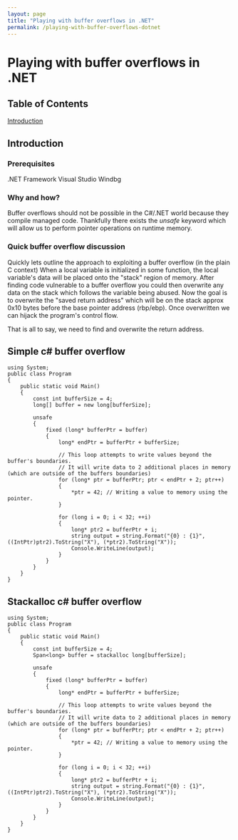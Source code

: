 ```yaml
---
layout: page
title: "Playing with buffer overflows in .NET"
permalink: /playing-with-buffer-overflows-dotnet
---
```

# Playing with buffer overflows in .NET
## Table of Contents
[Introduction](#Introduction)

## Introduction
### Prerequisites
.NET Framework
Visual Studio
Windbg

### Why and how?
Buffer overflows should not be possible in the C#/.NET world because they compile managed code. Thankfully there exists the *unsafe* keyword which will allow us to perform pointer operations on runtime memory.


### Quick buffer overflow discussion
Quickly lets outline the approach to exploiting a buffer overflow (in the plain C context)
When a local variable is initialized in some function, the local variable's data will be placed onto the "stack" region of memory.
After finding code vulnerable to a buffer overflow you could then overwrite any data on the stack which follows the variable being abused.
Now the goal is to overwrite the "saved return address" which will be on the stack approx 0x10 bytes before the base pointer address (rbp/ebp). Once overwritten we can hijack the program's control flow.

That is all to say, we need to find and overwrite the return address.

## Simple c# buffer overflow
```
using System;
public class Program
{
    public static void Main()
    {
        const int bufferSize = 4;
        long[] buffer = new long[bufferSize];

        unsafe
        {
            fixed (long* bufferPtr = buffer)
            {
                long* endPtr = bufferPtr + bufferSize;

                // This loop attempts to write values beyond the buffer's boundaries.
                // It will write data to 2 additional places in memory (which are outside of the buffers boundaries)
                for (long* ptr = bufferPtr; ptr < endPtr + 2; ptr++)
                {
                    *ptr = 42; // Writing a value to memory using the pointer.
                }

                for (long i = 0; i < 32; ++i)
                {
                    long* ptr2 = bufferPtr + i;
                    string output = string.Format("{0} : {1}", ((IntPtr)ptr2).ToString("X"), (*ptr2).ToString("X"));
                    Console.WriteLine(output);
                }
            }
        }
    }
}
```

## Stackalloc c# buffer overflow
```
using System;
public class Program
{
    public static void Main()
    {
        const int bufferSize = 4;
        Span<long> buffer = stackalloc long[bufferSize];

        unsafe
        {
            fixed (long* bufferPtr = buffer)
            {
                long* endPtr = bufferPtr + bufferSize;

                // This loop attempts to write values beyond the buffer's boundaries.
                // It will write data to 2 additional places in memory (which are outside of the buffers boundaries)
                for (long* ptr = bufferPtr; ptr < endPtr + 2; ptr++)
                {
                    *ptr = 42; // Writing a value to memory using the pointer.
                }

                for (long i = 0; i < 32; ++i)
                {
                    long* ptr2 = bufferPtr + i;
                    string output = string.Format("{0} : {1}", ((IntPtr)ptr2).ToString("X"), (*ptr2).ToString("X"));
                    Console.WriteLine(output);
                }
            }
        }
    }
}
```